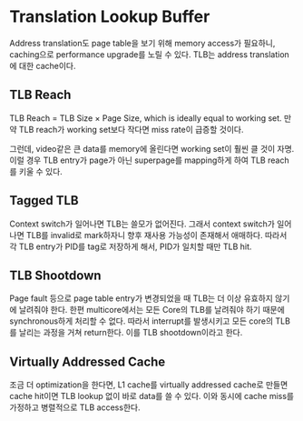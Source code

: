 # Translation Lookup Buffer

Address translation도 page table을 보기 위해 memory access가 필요하니,
caching으로 performance upgrade를 노릴 수 있다.
TLB는 address translation에 대한 cache이다.

## TLB Reach

TLB Reach = TLB Size $\times$ Page Size, which is ideally equal to working set.
만약 TLB reach가 working set보다 작다면 miss rate이 급증할 것이다.

그런데, video같은 큰 data를 memory에 올린다면 working set이 훨씬 클 것이 자명.
이럴 경우 TLB entry가 page가 아닌 superpage를 mapping하게 하여 TLB reach를 키울 수 있다.

## Tagged TLB

Context switch가 일어나면 TLB는 쓸모가 없어진다.
그래서 context switch가 일어나면 TLB를 invalid로 mark하자니 향후 재사용 가능성이 존재해서 애매하다.
따라서 각 TLB entry가 PID를 tag로 저장하게 해서, PID가 일치할 때만 TLB hit.

## TLB Shootdown

Page fault 등으로 page table entry가 변경되었을 때 TLB는 더 이상 유효하지 않기에 날려줘야 한다.
한편 multicore에서는 모든 Core의 TLB를 날려줘야 하기 때문에 synchronous하게 처리할 수 없다.
따라서 interrupt를 발생시키고 모든 core의 TLB를 날리는 과정을 거쳐 return한다.
이를 TLB shootdown이라고 한다.

## Virtually Addressed Cache

조금 더 optimization을 한다면, L1 cache를 virtually addressed cache로 만들면 cache hit이면 TLB lookup 없이 바로 data를 쓸 수 있다.
이와 동시에 cache miss를 가정하고 병렬적으로 TLB access한다.
